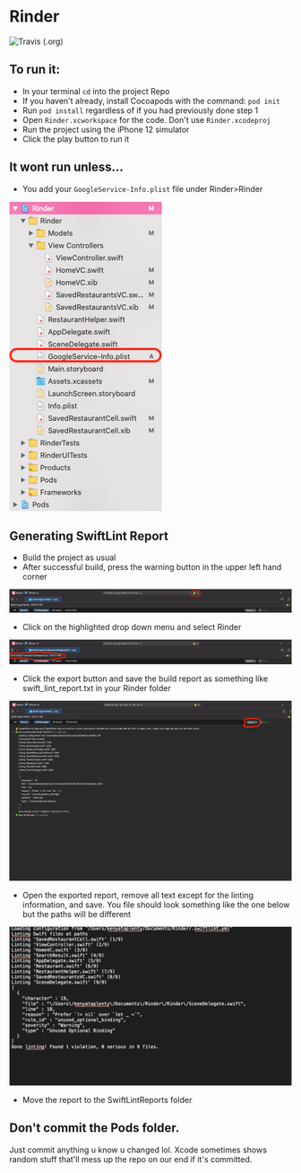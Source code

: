 # Rinder
![Travis (.org)](https://img.shields.io/travis/kenyaplenty/Rinder)
## To run it:

- In your terminal `cd` into the project Repo
- If you haven't already, install Cocoapods with the command: `pod init`
- Run `pod install` regardless of if you had previously done step 1
- Open `Rinder.xcworkspace` for the code. Don't use `Rinder.xcodeproj`
- Run the project using the iPhone 12 simulator
- Click the play button to run it

## It wont run unless...
- You add your `GoogleService-Info.plist` file under Rinder>Rinder

![Directory for file](https://github.com/fprospato/Rinder/blob/main/Screen%20Shot%202020-11-15%20at%2012.46.07%20AM.png)

## Generating SwiftLint Report 
- Build the project as usual 
- After successful build, press the warning button in the upper left hand corner 

![Warning Button](https://github.com/fprospato/Rinder/blob/main/Warnings_Button.png)

- Click on the highlighted drop down menu and select Rinder 

![Menu](https://github.com/fprospato/Rinder/blob/main/DropDownMenu.png)

- Click the export button and save the build report as something like swift_lint_report.txt in your Rinder folder 

![Export](https://github.com/fprospato/Rinder/blob/main/Export.png)

- Open the exported report, remove all text except for the linting information, and save. You file should look something like the one below but the paths will be different

![SwiftLintReport](https://github.com/fprospato/Rinder/blob/main/SwiftLintReport.png)

- Move the report to the SwiftLintReports folder 


## Don't commit the Pods folder. 
Just commit anything u know u changed lol. Xcode sometimes shows random stuff that'll mess up the repo on our end if it's committed.
